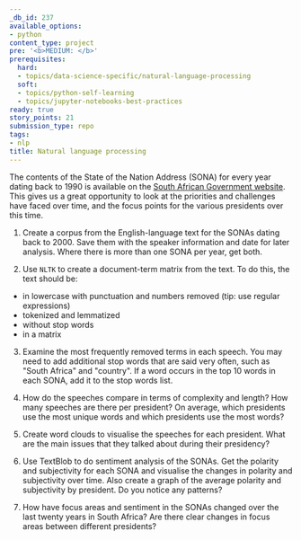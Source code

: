 ```yaml
---
_db_id: 237
available_options:
- python
content_type: project
pre: '<b>MEDIUM: </b>'
prerequisites:
  hard:
  - topics/data-science-specific/natural-language-processing
  soft:
  - topics/python-self-learning
  - topics/jupyter-notebooks-best-practices
ready: true
story_points: 21
submission_type: repo
tags:
- nlp
title: Natural language processing
---
```


The contents of the State of the Nation Address (SONA) for every year dating back to 1990 is available on the [South African Government website](https://www.gov.za/state-nation-address). This gives us a great opportunity to look at the priorities and challenges have faced over time, and the focus points for the various presidents over this time.

1. Create a corpus from the English-language text for the SONAs dating back to 2000. Save them with the speaker information and date for later analysis. Where there is more than one SONA per year, get both.

2. Use `NLTK` to create a document-term matrix from the text. To do this, the text should be:

- in lowercase with punctuation and numbers removed (tip: use regular expressions)
- tokenized and lemmatized
- without stop words
- in a matrix

3. Examine the most frequently removed terms in each speech. You may need to add additional stop words that are said very often, such as "South Africa" and "country". If a word occurs in the top 10 words in each SONA, add it to the stop words list.

4. How do the speeches compare in terms of complexity and length? How many speeches are there per president? On average, which presidents use the most unique words and which presidents use the most words?

5. Create word clouds to visualise the speeches for each president. What are the main issues that they talked about during their presidency?

6. Use TextBlob to do sentiment analysis of the SONAs. Get the polarity and subjectivity for each SONA and visualise the changes in polarity and subjectivity over time. Also create a graph of the average polarity and subjectivity by president. Do you notice any patterns?

7. How have focus areas and sentiment in the SONAs changed over the last twenty years in South Africa? Are there clear changes in focus areas between different presidents?